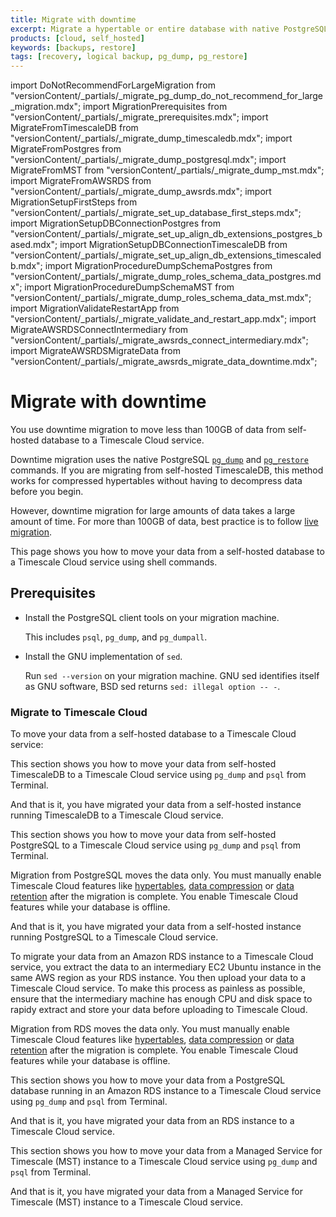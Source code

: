 ```yaml
---
title: Migrate with downtime
excerpt: Migrate a hypertable or entire database with native PostgreSQL commands
products: [cloud, self_hosted]
keywords: [backups, restore]
tags: [recovery, logical backup, pg_dump, pg_restore]
---
```


import DoNotRecommendForLargeMigration from "versionContent/_partials/_migrate_pg_dump_do_not_recommend_for_large_migration.mdx";
import MigrationPrerequisites from "versionContent/_partials/_migrate_prerequisites.mdx";
import MigrateFromTimescaleDB from "versionContent/_partials/_migrate_dump_timescaledb.mdx";
import MigrateFromPostgres from "versionContent/_partials/_migrate_dump_postgresql.mdx";
import MigrateFromMST from "versionContent/_partials/_migrate_dump_mst.mdx";
import MigrateFromAWSRDS from "versionContent/_partials/_migrate_dump_awsrds.mdx";
import MigrationSetupFirstSteps from "versionContent/_partials/_migrate_set_up_database_first_steps.mdx";
import MigrationSetupDBConnectionPostgres from "versionContent/_partials/_migrate_set_up_align_db_extensions_postgres_based.mdx";
import MigrationSetupDBConnectionTimescaleDB from "versionContent/_partials/_migrate_set_up_align_db_extensions_timescaledb.mdx";
import MigrationProcedureDumpSchemaPostgres from "versionContent/_partials/_migrate_dump_roles_schema_data_postgres.mdx";
import MigrationProcedureDumpSchemaMST from "versionContent/_partials/_migrate_dump_roles_schema_data_mst.mdx";
import MigrationValidateRestartApp from "versionContent/_partials/_migrate_validate_and_restart_app.mdx";
import MigrateAWSRDSConnectIntermediary from "versionContent/_partials/_migrate_awsrds_connect_intermediary.mdx";
import MigrateAWSRDSMigrateData from "versionContent/_partials/_migrate_awsrds_migrate_data_downtime.mdx";


# Migrate with downtime

You use downtime migration to move less than 100GB of data from self-hosted database to a Timescale Cloud 
service.

Downtime migration uses the native PostgreSQL [`pg_dump`][pg_dump] and [`pg_restore`][pg_restore] commands. 
If you are migrating from self-hosted TimescaleDB, this method works for compressed hypertables without having 
to decompress data before you begin. 

<DoNotRecommendForLargeMigration />

However, downtime migration for large amounts of data takes a large amount of time. For more than 100GB of data, best
practice is to follow [live migration].

This page shows you how to move your data from a self-hosted database to a Timescale Cloud service using 
shell commands.

## Prerequisites

<MigrationPrerequisites />


- Install the PostgreSQL client tools on your migration machine. 

  This includes `psql`, `pg_dump`, and `pg_dumpall`. 

- Install the GNU implementation of `sed`.

  Run `sed --version` on your migration machine. GNU sed identifies itself 
  as GNU software, BSD sed returns `sed: illegal option -- -`.


### Migrate to Timescale Cloud

To move your data from a self-hosted database to a Timescale Cloud service:

<Tabs label="Migrate with downtime">

<Tab title="From TimescaleDB">

This section shows you how to move your data from self-hosted TimescaleDB to a Timescale Cloud service 
using `pg_dump` and `psql` from Terminal.

<MigrateFromTimescaleDB />

And that is it, you have migrated your data from a self-hosted instance running TimescaleDB to a Timescale Cloud service. 

</Tab>
<Tab title="From PostgreSQL">

This section shows you how to move your data from self-hosted PostgreSQL to a Timescale Cloud service
using `pg_dump` and `psql` from Terminal.

Migration from PostgreSQL moves the data only. You must manually enable Timescale Cloud features like
[hypertables][about-hypertables], [data compression][data-compression] or [data retention][data-retention] after the migration is complete. You enable Timescale Cloud 
features while your database is offline.


<MigrateFromPostgres />


And that is it, you have migrated your data from a self-hosted instance running PostgreSQL to a Timescale Cloud service.

</Tab>

<Tab title="From AWS RDS">

To migrate your data from an Amazon RDS instance to a Timescale Cloud service, you extract the data to an intermediary 
EC2 Ubuntu instance in the same AWS region as your RDS instance. You then upload your data to a Timescale Cloud service. 
To make this process as painless as possible, ensure that the intermediary machine has enough CPU and disk space to 
rapidy extract and store your data before uploading to Timescale Cloud.  

Migration from RDS moves the data only. You must manually enable Timescale Cloud features like
[hypertables][about-hypertables], [data compression][data-compression] or [data retention][data-retention] after the migration is complete. You enable Timescale Cloud
features while your database is offline.

This section shows you how to move your data from a PostgreSQL database running in an Amazon RDS instance to a 
Timescale Cloud service using `pg_dump` and `psql` from Terminal.


<MigrateFromAWSRDS />

And that is it, you have migrated your data from an RDS instance to a Timescale Cloud service.

</Tab>


<Tab title="From MST">

This section shows you how to move your data from a Managed Service for Timescale (MST) instance to a 
Timescale Cloud service using `pg_dump` and `psql` from Terminal.

<MigrateFromMST />

And that is it, you have migrated your data from a Managed Service for Timescale (MST) instance to a Timescale Cloud service.


</Tab>

</Tabs>



[list of compatible extensions]: /use-timescale/:currentVersion:/extensions/
[pg_dump]: https://www.postgresql.org/docs/current/app-pgdump.html
[pg_restore]: https://www.postgresql.org/docs/current/app-pgrestore.html
[migrate-from-timescaledb]: /migrate/:currentVersion:/pg-dump-and-restore/#migrate-from-timescaledb-using-pg_dumprestore
[migrate-from-postgresql]: /migrate/:currentVersion:/pg-dump-and-restore/#migrate-from-postgresql-using-pg_dumprestore
[dumping-with-concurrency]: /migrate/:currentVersion:/troubleshooting/#dumping-with-concurrency
[restoring-with-concurrency]: /migrate/:currentVersion:/troubleshooting/#restoring-with-concurrency 
[long-running-pgdump]: /migrate/:currentVersion:/troubleshooting/#dumping-and-locks
[Upgrade TimescaleDB]: https://docs.timescale.com/self-hosted/latest/upgrades/
[timescaledb_pre_restore]: /api/:currentVersion:/administration/#timescaledb_post_restore
[timescaledb_post_restore]: /api/:currentVersion:/administration/#timescaledb_post_restore
[about-hypertables]: /use-timescale/:currentVersion:/hypertables/about-hypertables/
[data-compression]: /use-timescale/:currentVersion:/compression/about-compression/
[data-retention]: /use-timescale/:currentVersion:/data-retention/about-data-retention/
[live migration]: /migrate/:currentVersion:/live-migration
[space-partitioning]: /use-timescale/:currentVersion:/hypertables/about-hypertables#space-partitioning
